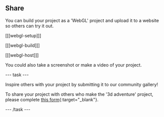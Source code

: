 ## Share

You can build your project as a 'WebGL' project and upload it to a website so others can try it out.

[[[webgl-setup]]]

[[[webgl-build]]]

[[[webgl-host]]]

You could also take a screenshot or make a video of your project.

--- task ---

Inspire others with your project by submitting it to our community gallery!

To share your project with others who make the '3d adventure' project, please complete [this form](https://form.raspberrypi.org/f/community-project-submissions){:target="_blank"}.

--- /task ---
